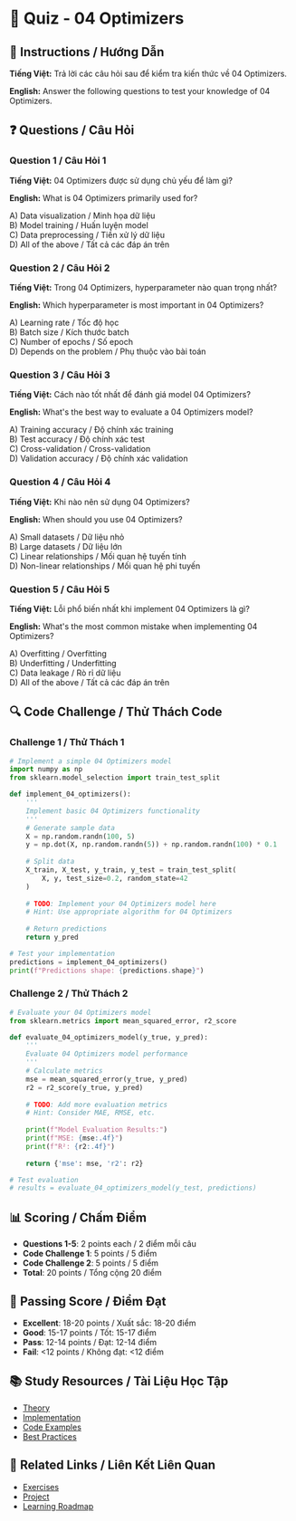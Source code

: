 # 🧠 Quiz - 04 Optimizers

## 📝 Instructions / Hướng Dẫn

**Tiếng Việt:** Trả lời các câu hỏi sau để kiểm tra kiến thức về 04 Optimizers.

**English:** Answer the following questions to test your knowledge of 04 Optimizers.

## ❓ Questions / Câu Hỏi

### Question 1 / Câu Hỏi 1
**Tiếng Việt:** 04 Optimizers được sử dụng chủ yếu để làm gì?

**English:** What is 04 Optimizers primarily used for?

A) Data visualization / Minh họa dữ liệu  
B) Model training / Huấn luyện model  
C) Data preprocessing / Tiền xử lý dữ liệu  
D) All of the above / Tất cả các đáp án trên

### Question 2 / Câu Hỏi 2
**Tiếng Việt:** Trong 04 Optimizers, hyperparameter nào quan trọng nhất?

**English:** Which hyperparameter is most important in 04 Optimizers?

A) Learning rate / Tốc độ học  
B) Batch size / Kích thước batch  
C) Number of epochs / Số epoch  
D) Depends on the problem / Phụ thuộc vào bài toán

### Question 3 / Câu Hỏi 3
**Tiếng Việt:** Cách nào tốt nhất để đánh giá model 04 Optimizers?

**English:** What's the best way to evaluate a 04 Optimizers model?

A) Training accuracy / Độ chính xác training  
B) Test accuracy / Độ chính xác test  
C) Cross-validation / Cross-validation  
D) Validation accuracy / Độ chính xác validation

### Question 4 / Câu Hỏi 4
**Tiếng Việt:** Khi nào nên sử dụng 04 Optimizers?

**English:** When should you use 04 Optimizers?

A) Small datasets / Dữ liệu nhỏ  
B) Large datasets / Dữ liệu lớn  
C) Linear relationships / Mối quan hệ tuyến tính  
D) Non-linear relationships / Mối quan hệ phi tuyến

### Question 5 / Câu Hỏi 5
**Tiếng Việt:** Lỗi phổ biến nhất khi implement 04 Optimizers là gì?

**English:** What's the most common mistake when implementing 04 Optimizers?

A) Overfitting / Overfitting  
B) Underfitting / Underfitting  
C) Data leakage / Rò rỉ dữ liệu  
D) All of the above / Tất cả các đáp án trên

## 🔍 Code Challenge / Thử Thách Code

### Challenge 1 / Thử Thách 1
```python
# Implement a simple 04 Optimizers model
import numpy as np
from sklearn.model_selection import train_test_split

def implement_04_optimizers():
    '''
    Implement basic 04 Optimizers functionality
    '''
    # Generate sample data
    X = np.random.randn(100, 5)
    y = np.dot(X, np.random.randn(5)) + np.random.randn(100) * 0.1
    
    # Split data
    X_train, X_test, y_train, y_test = train_test_split(
        X, y, test_size=0.2, random_state=42
    )
    
    # TODO: Implement your 04 Optimizers model here
    # Hint: Use appropriate algorithm for 04 Optimizers
    
    # Return predictions
    return y_pred

# Test your implementation
predictions = implement_04_optimizers()
print(f"Predictions shape: {predictions.shape}")
```

### Challenge 2 / Thử Thách 2
```python
# Evaluate your 04 Optimizers model
from sklearn.metrics import mean_squared_error, r2_score

def evaluate_04_optimizers_model(y_true, y_pred):
    '''
    Evaluate 04 Optimizers model performance
    '''
    # Calculate metrics
    mse = mean_squared_error(y_true, y_pred)
    r2 = r2_score(y_true, y_pred)
    
    # TODO: Add more evaluation metrics
    # Hint: Consider MAE, RMSE, etc.
    
    print(f"Model Evaluation Results:")
    print(f"MSE: {mse:.4f}")
    print(f"R²: {r2:.4f}")
    
    return {'mse': mse, 'r2': r2}

# Test evaluation
# results = evaluate_04_optimizers_model(y_test, predictions)
```

## 📊 Scoring / Chấm Điểm

- **Questions 1-5**: 2 points each / 2 điểm mỗi câu
- **Code Challenge 1**: 5 points / 5 điểm
- **Code Challenge 2**: 5 points / 5 điểm
- **Total**: 20 points / Tổng cộng 20 điểm

## 🎯 Passing Score / Điểm Đạt

- **Excellent**: 18-20 points / Xuất sắc: 18-20 điểm
- **Good**: 15-17 points / Tốt: 15-17 điểm  
- **Pass**: 12-14 points / Đạt: 12-14 điểm
- **Fail**: <12 points / Không đạt: <12 điểm

## 📚 Study Resources / Tài Liệu Học Tập

- [Theory](./THEORY_04_optimizers.md)
- [Implementation](./IMPLEMENTATION_04_optimizers.md)
- [Code Examples](./CODE_EXAMPLES_04_optimizers.md)
- [Best Practices](./BEST_PRACTICES_04_optimizers.md)

## 🔗 Related Links / Liên Kết Liên Quan

- [Exercises](./EXERCISES_04_optimizers.md)
- [Project](./PROJECT_04_optimizers.md)
- [Learning Roadmap](./LEARNING_ROADMAP_04_optimizers.md)
